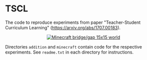 # TSCL

The code to reproduce experiments from paper "Teacher-Student Curriculum Learning" (https://arxiv.org/abs/1707.00183).

<p align="center">
<a href="http://www.youtube.com/watch?v=cada0d_aDIc" title="Minecraft bridge/gap 15x15 world"><img src="http://img.youtube.com/vi/cada0d_aDIc/0.jpg" alt="Minecraft bridge/gap 15x15 world"/></a>
</p>

Directories `addition` and `minecraft` contain code for the respective experiments. See `readme.txt` in each directory for instructions.
